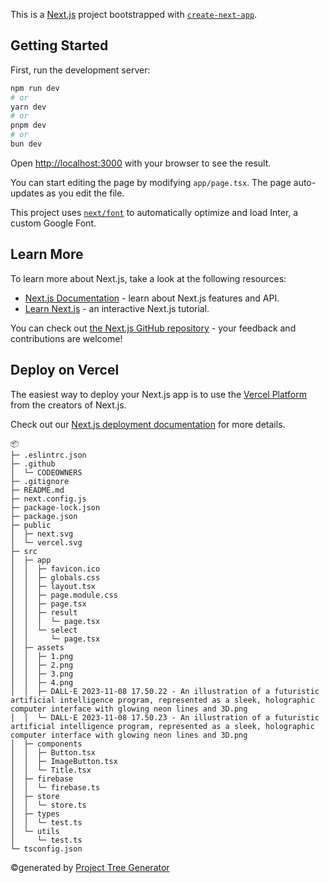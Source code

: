 This is a [Next.js](https://nextjs.org/) project bootstrapped with [`create-next-app`](https://github.com/vercel/next.js/tree/canary/packages/create-next-app).

## Getting Started

First, run the development server:

```bash
npm run dev
# or
yarn dev
# or
pnpm dev
# or
bun dev
```

Open [http://localhost:3000](http://localhost:3000) with your browser to see the result.

You can start editing the page by modifying `app/page.tsx`. The page auto-updates as you edit the file.

This project uses [`next/font`](https://nextjs.org/docs/basic-features/font-optimization) to automatically optimize and load Inter, a custom Google Font.

## Learn More

To learn more about Next.js, take a look at the following resources:

- [Next.js Documentation](https://nextjs.org/docs) - learn about Next.js features and API.
- [Learn Next.js](https://nextjs.org/learn) - an interactive Next.js tutorial.

You can check out [the Next.js GitHub repository](https://github.com/vercel/next.js/) - your feedback and contributions are welcome!

## Deploy on Vercel

The easiest way to deploy your Next.js app is to use the [Vercel Platform](https://vercel.com/new?utm_medium=default-template&filter=next.js&utm_source=create-next-app&utm_campaign=create-next-app-readme) from the creators of Next.js.

Check out our [Next.js deployment documentation](https://nextjs.org/docs/deployment) for more details.

```
📦
├─ .eslintrc.json
├─ .github
│  └─ CODEOWNERS
├─ .gitignore
├─ README.md
├─ next.config.js
├─ package-lock.json
├─ package.json
├─ public
│  ├─ next.svg
│  └─ vercel.svg
├─ src
│  ├─ app
│  │  ├─ favicon.ico
│  │  ├─ globals.css
│  │  ├─ layout.tsx
│  │  ├─ page.module.css
│  │  ├─ page.tsx
│  │  ├─ result
│  │  │  └─ page.tsx
│  │  └─ select
│  │     └─ page.tsx
│  ├─ assets
│  │  ├─ 1.png
│  │  ├─ 2.png
│  │  ├─ 3.png
│  │  ├─ 4.png
│  │  ├─ DALL·E 2023-11-08 17.50.22 - An illustration of a futuristic artificial intelligence program, represented as a sleek, holographic computer interface with glowing neon lines and 3D.png
│  │  └─ DALL·E 2023-11-08 17.50.23 - An illustration of a futuristic artificial intelligence program, represented as a sleek, holographic computer interface with glowing neon lines and 3D.png
│  ├─ components
│  │  ├─ Button.tsx
│  │  ├─ ImageButton.tsx
│  │  └─ Title.tsx
│  ├─ firebase
│  │  └─ firebase.ts
│  ├─ store
│  │  └─ store.ts
│  ├─ types
│  │  └─ test.ts
│  └─ utils
│     └─ test.ts
└─ tsconfig.json
```

©generated by [Project Tree Generator](https://woochanleee.github.io/project-tree-generator)
